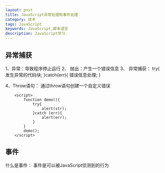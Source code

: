 ```yaml
---
layout: post
title: JavaScript异常处理和事件处理
category: 技术
tags: JavaScript
keywords: JavaScript,脚本语言
description: JavaScript学习
---
```


## 异常捕获
1、异常：导致程序停止运行
2、 抛出：产生一个错误信息
3、 异常捕获：
try{
	发生异常的代码块;
}catch(err){
	错误信息处理;
}

4、Throw语句：
	通过throw语句创建一个自定义错误


```
    <script>
        function demo(){
            try{
                alert(str);
            }catch (err){
                alert(err);
            }
        }
        demo();
    </script>
```

## 事件
什么是事件：
事件是可以被JavaScript侦测到的行为
